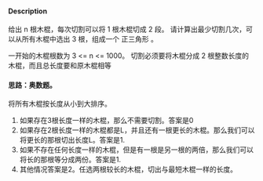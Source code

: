 #### Description
给出 n 根木棍，每次切割可以将 1 根木棍切成 2 段。
请计算出最少切割几次，可以从所有木棍中选出 3 根，组成一个 正三角形 。

一开始的木棍根数为 3 <= n <= 1000。
切割必须要将木棍分成 2 根整数长度的木棍，而且总长度要和原木棍相等

#### 思路：奥数题。
将所有木棍按长度从小到大排序。
1. 如果存在3根长度一样的木棍，那么不需要切割。答案是0
2. 如果存在2根长度一样的木棍都是L，并且还有一根更长的木棍。那么我们可以将更长的那根切出长度L。答案是1.
3. 如果不存在任何长度一样的木棍，但是有一根是另一根的两倍，那么我们可以将长的那根等分成两份。答案是1.
4. 其他情况答案是2。任选两根较长的木棍，切出与最短木棍一样的长度。

